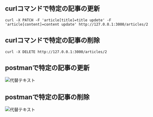 ## curlコマンドで特定の記事の更新
```
curl -X PATCH -F 'article[title]=title updete' -F 'article[content]=content update' http://127.0.0.1:3000/articles/2
```

## curlコマンドで特定の記事の削除
```
curl -X DELETE http://127.0.0.1:3000/articles/2
```

## postmanで特定の記事の更新
![代替テキスト](https://i.gyazo.com/6b630bc5a35f203a98c794389d010c46.png)
## postmanで特定の記事の削除
![代替テキスト](https://i.gyazo.com/c6712a6db38ba04c4bf183682cc0efa8.png)